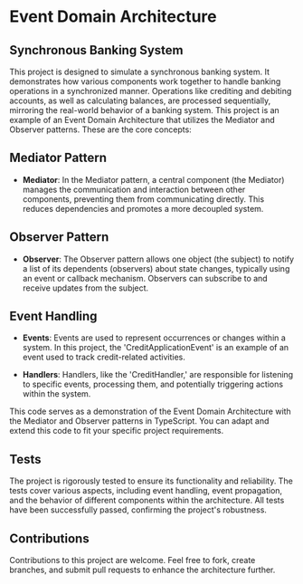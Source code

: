 # Event Domain Architecture

## Synchronous Banking System

This project is designed to simulate a synchronous banking system. It demonstrates how various components work together to handle banking operations in a synchronized manner. Operations like crediting and debiting accounts, as well as calculating balances, are processed sequentially, mirroring the real-world behavior of a banking system. This project is an example of an Event Domain Architecture that utilizes the Mediator and Observer patterns. These are the core concepts:

## Mediator Pattern

- **Mediator**: In the Mediator pattern, a central component (the Mediator) manages the communication and interaction between other components, preventing them from communicating directly. This reduces dependencies and promotes a more decoupled system.

## Observer Pattern

- **Observer**: The Observer pattern allows one object (the subject) to notify a list of its dependents (observers) about state changes, typically using an event or callback mechanism. Observers can subscribe to and receive updates from the subject.

## Event Handling

- **Events**: Events are used to represent occurrences or changes within a system. In this project, the 'CreditApplicationEvent' is an example of an event used to track credit-related activities.

- **Handlers**: Handlers, like the 'CreditHandler,' are responsible for listening to specific events, processing them, and potentially triggering actions within the system.

This code serves as a demonstration of the Event Domain Architecture with the Mediator and Observer patterns in TypeScript. You can adapt and extend this code to fit your specific project requirements.

## Tests

The project is rigorously tested to ensure its functionality and reliability. The tests cover various aspects, including event handling, event propagation, and the behavior of different components within the architecture. All tests have been successfully passed, confirming the project's robustness.

## Contributions

Contributions to this project are welcome. Feel free to fork, create branches, and submit pull requests to enhance the architecture further.
